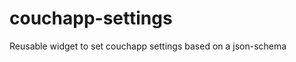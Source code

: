 couchapp-settings
=================

Reusable widget to set couchapp settings based on a json-schema